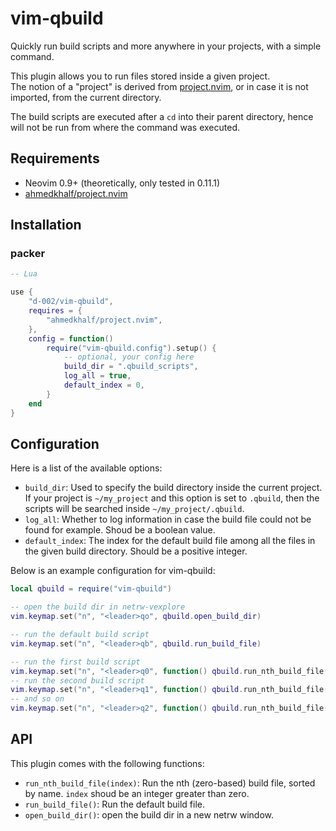 # vim-qbuild

Quickly run build scripts and more anywhere in your projects, with a simple command.

This plugin allows you to run files stored inside a given project.  
The notion of a "project" is derived from [project.nvim](https://github.com/ahmedkhalf/project.nvim), or in case it is not imported, from the current directory.

The build scripts are executed after a `cd` into their parent directory, hence will not be run from where the command was executed.

## Requirements

- Neovim 0.9+ (theoretically, only tested in 0.11.1)
- [ahmedkhalf/project.nvim](https://github.com/ahmedkhalf/project.nvim)

## Installation

### packer

```lua
-- Lua

use {
    "d-002/vim-qbuild",
    requires = {
        "ahmedkhalf/project.nvim",
    },
    config = function()
        require("vim-qbuild.config").setup() {
            -- optional, your config here
            build_dir = ".qbuild_scripts",
            log_all = true,
            default_index = 0,
        }
    end
}
```

## Configuration

Here is a list of the available options:

- `build_dir`: Used to specify the build directory inside the current project. If your project is `~/my_project` and this option is set to `.qbuild`, then the scripts will be searched inside `~/my_project/.qbuild`.
- `log_all`: Whether to log information in case the build file could not be found for example. Shoud be a boolean value.
- `default_index`: The index for the default build file among all the files in the given build directory. Should be a positive integer.

Below is an example configuration for vim-qbuild:

```lua
local qbuild = require("vim-qbuild")

-- open the build dir in netrw-vexplore
vim.keymap.set("n", "<leader>qo", qbuild.open_build_dir)

-- run the default build script
vim.keymap.set("n", "<leader>qb", qbuild.run_build_file)

-- run the first build script
vim.keymap.set("n", "<leader>q0", function() qbuild.run_nth_build_file(0) end)
-- run the second build script
vim.keymap.set("n", "<leader>q1", function() qbuild.run_nth_build_file(1) end)
-- and so on
vim.keymap.set("n", "<leader>q2", function() qbuild.run_nth_build_file(2) end)
```

## API

This plugin comes with the following functions:

- `run_nth_build_file(index)`: Run the nth (zero-based) build file, sorted by name. `index` shoud be an integer greater than zero.
- `run_build_file()`: Run the default build file.
- `open_build_dir()`: open the build dir in a new netrw window.
